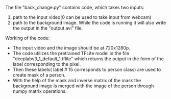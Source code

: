 The file "back_change.py" contains code, which takes two inputs:
1) path to the input video(0 can be used to take input from webcam)
2) path to the background image.
While the code is running it will also write the output in the "output.avi" file.

Working of the code:

* The input video and the image should be at 720x1280p.
* The code utilizes the pretrained TFLite model in the file "deeplabv3_1_default_1.tflite" which returns the output in the form of the label corresponding to the pixel. 
* Then these labels( label # 15 corresponds to person class) are used to create mask of a person.
* With the help of the mask and inverse matrix of the mask the background image is merged with the image of the person through numpy matrix operations.
